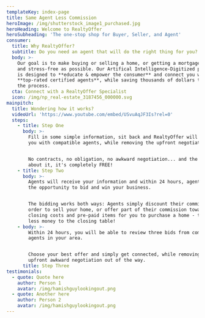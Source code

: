 ```yaml
---
templateKey: index-page
title: Same Agent Less Commission
heroImage: /img/shutterstock_image1_purchased.jpg
heroHeading: Welcome to RealtyOffer
heroSubheading: 'The one-stop shop for Buyer, Seller, and Agent'
consumer:
  title: Why RealtyOffer?
  subtitle: Do you need an agent that will do the right thing for you?
  body: >-
    Our goal is to make buying or selling a home, or getting a mortgage, as easy
    and stress-free as possible. Our Artifical Intelligence-Digitized platform
    is designed to **educate & empower the consumer** and connect you with
    **top-rated certified agents**, while saving thousands of dollars through
    the process.
  cta: Connect with a RealtyOffer Specialist
  icon: /img/np_real-estate_3187456_000000.svg
mainpitch:
  title: Wondering how it works?
  videoUrl: 'https://www.youtube.com/embed/USvuAqJF3Is?rel=0'
  steps:
    - title: Step One
      body: >-
        Fill in some simple information, sit back and RealtyOffer will connect
        you with compatible agents, while removing the upfront negotiation.


        No contracts, no obligation, no awkward negotiation... and the best part
        about it, it's completely FREE!
    - title: Step Two
      body: >-
        Agents will receive your information and within 24 hours, agents have
        the opportunity to bid and win your business.


        The bidding works both ways: Agents simply discount their commission in
        order to sell your home, or offer part of their commission towards your
        closing costs and pre-paid items for you to purchase a home - this means
        less money to the closing table!
    - body: >-
        Within 24 hours, you will be able to review three bids from compatible
        agents in your area.


        Choose your best offer and simply get connected, while removing the
        upfront awkward negotiation out of the way.
      title: Step Three
testimonials:
  - quote: Quote here
    author: Person 1
    avatar: /img/hamishguylookingout.png
  - quote: Another here
    author: Person 2
    avatar: /img/hamishguylookingout.png
---
```

